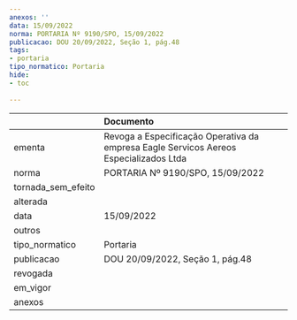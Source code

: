 ```yaml
---
anexos: ''
data: 15/09/2022
norma: PORTARIA Nº 9190/SPO, 15/09/2022
publicacao: DOU 20/09/2022, Seção 1, pág.48
tags:
- portaria
tipo_normatico: Portaria
hide: 
- toc 
 
---
```


|                    | Documento                                                                             |
|:-------------------|:--------------------------------------------------------------------------------------|
| ementa             | Revoga a Especificação Operativa da empresa Eagle Servicos Aereos Especializados Ltda |
| norma              | PORTARIA Nº 9190/SPO, 15/09/2022                                                      |
| tornada_sem_efeito |                                                                                       |
| alterada           |                                                                                       |
| data               | 15/09/2022                                                                            |
| outros             |                                                                                       |
| tipo_normatico     | Portaria                                                                              |
| publicacao         | DOU 20/09/2022, Seção 1, pág.48                                                       |
| revogada           |                                                                                       |
| em_vigor           |                                                                                       |
| anexos             |                                                                                       |